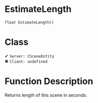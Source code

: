 # EstimateLength
```
float EstimateLength()
```
# Class
✔ `Server: CSceneEntity`  
✖ `Client: undefined`  

# Function Description
Returns length of this scene in seconds.

